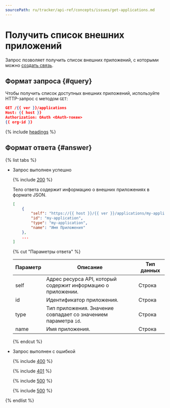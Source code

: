 ```yaml
---
sourcePath: ru/tracker/api-ref/concepts/issues/get-applications.md
---
```

# Получить список внешних приложений

Запрос позволяет получить список внешних приложений, с которыми можно [создать связь](../../external-links.md).

## Формат запроса {#query}

Чтобы получить список доступных внешних приложений, используйте HTTP-запрос с методом `GET`:

```json
GET /{{ ver }}/applications
Host: {{ host }}
Authorization: OAuth <OAuth-токен>
{{ org-id }}
```

{% include [headings](../../../_includes/tracker/api/headings.md) %}


## Формат ответа {#answer}

{% list tabs %}

- Запрос выполнен успешно

    {% include [200](../../../_includes/tracker/api/answer-200.md) %}

    Тело ответа содержит информацию о внешних приложениях в формате JSON.

    ```json
    [
        {
            "self": "https://{{ host }}/{{ ver }}/applications/my-application",
            "id": "my-application",
            "type": "my-application",
            "name": "Имя Приложения"
        },
        ...
    ]
    ```

    {% cut "Параметры ответа" %}

    Параметр | Описание | Тип данных
    ----- | ----- | -----
    self | Адрес ресурса API, который содержит информацию о приложении. | Строка
    id | Идентификатор приложения. | Строка
    type | Тип приложения. Значение совпадает со значением параметра `id`.| Строка
    name | Имя приложения. | Строка

    {% endcut %}

- Запрос выполнен с ошибкой

    {% include [400](../../../_includes/tracker/api/answer-error-400.md) %}

    {% include [401](../../../_includes/tracker/api/answer-error-401.md) %}

    {% include [500](../../../_includes/tracker/api/answer-error-500.md) %}

    {% include [500](../../../_includes/tracker/api/answer-error-503.md) %}

{% endlist %}